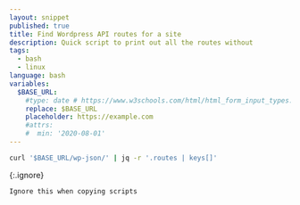 ```yaml
---
layout: snippet
published: true
title: Find Wordpress API routes for a site
description: Quick script to print out all the routes without 
tags:
  - bash
  - linux
language: bash
variables:
  $BASE_URL:
    #type: date # https://www.w3schools.com/html/html_form_input_types.asp
    replace: $BASE_URL
    placeholder: https://example.com
    #attrs:
    #  min: '2020-08-01'
---
```


```bash
curl '$BASE_URL/wp-json/' | jq -r '.routes | keys[]'
```

{:.ignore}
```plaintext
Ignore this when copying scripts
```